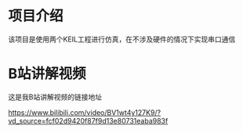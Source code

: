 # 项目介绍

该项目是使用两个KEIL工程进行仿真，在不涉及硬件的情况下实现串口通信

# B站讲解视频

这是我B站讲解视频的链接地址

https://www.bilibili.com/video/BV1wt4y127K9/?vd_source=fcf02d9420f87f9d13e80731eaba983f
